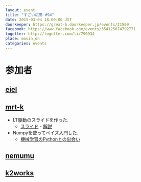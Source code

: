 ```yaml
---
layout: event
title: "すごい広島 #94"
date: 2015-03-04 18:00:00 JST
doorkeeper: https://great-h.doorkeeper.jp/events/21509
facebook: https://www.facebook.com/events/354125674792771
togetter: http://togetter.com/li/790934
place: movin_on
categories: events
---
```


# 参加者


## [eiel](https://github.com/eiel)


## [mrt-k](https://github.com/mrt-k)

* LT駆動のスライドを作った.
    * [スライド](https://mrt-k.github.io/slides/ltdd/12/#/) - [解説](https://mrt-k.github.io/lt/2015/03/07/LT%E9%A7%86%E5%8B%95%E9%96%8B%E7%99%BA12%E3%81%A7Scapy%E3%81%AB%E3%81%A4%E3%81%84%E3%81%A6%E8%A9%B1%E3%81%97%E3%81%9F/)
* Numpyを使ってベイズ入門した.
    * [機械学習のPythonとの出会い](http://www.kamishima.net/mlmpyja/)


## [nemumu](https://github.com/nemumu)


## [k2works](https://github.com/k2works)
